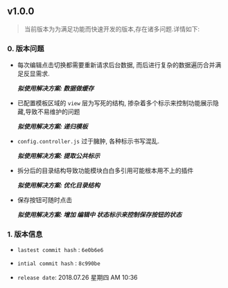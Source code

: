 ## **v1.0.0**

> 当前版本为为满足功能而快速开发的版本,存在诸多问题.详情如下:

### **0. 版本问题**

- 每次编辑点击切换都需要重新请求后台数据, 而后进行复杂的数据遍历合并满足反显需求.

    ***拟使用解决方案: 数据做缓存***

- 已配置模板区域的 `view` 层为写死的结构, 掺杂着多个标示来控制功能展示隐藏,导致不易维护的问题

    ***拟使用解决方案: 递归模板***

- `config.controller.js` 过于臃肿, 各种标示书写混乱.

    ***拟使用解决方案: 提取公共标示***

- 拆分后的目录结构导致功能模块白白多引用可能根本用不上的插件

    ***拟使用解决方案: 优化目录结构***

- 保存按钮可随时点击

    ***拟使用解决方案: 增加 **编辑中** 状态标示来控制保存按钮的状态***


### **1. 版本信息**

  - `lastest commit hash` : `6e0b6e6`

  - `intial commit hash` : `8c990be`

  - `release date`: 2018.07.26 星期四 AM 10:36
